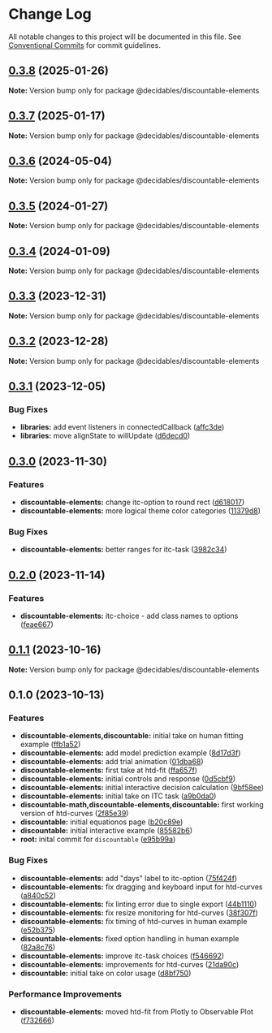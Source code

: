 # Change Log

All notable changes to this project will be documented in this file.
See [Conventional Commits](https://conventionalcommits.org) for commit guidelines.

## [0.3.8](https://github.com/decidables/decidables/compare/@decidables/discountable-elements@0.3.7...@decidables/discountable-elements@0.3.8) (2025-01-26)

**Note:** Version bump only for package @decidables/discountable-elements





## [0.3.7](https://github.com/decidables/decidables/compare/@decidables/discountable-elements@0.3.6...@decidables/discountable-elements@0.3.7) (2025-01-17)

**Note:** Version bump only for package @decidables/discountable-elements





## [0.3.6](https://github.com/decidables/decidables/compare/@decidables/discountable-elements@0.3.5...@decidables/discountable-elements@0.3.6) (2024-05-04)

**Note:** Version bump only for package @decidables/discountable-elements





## [0.3.5](https://github.com/decidables/decidables/compare/@decidables/discountable-elements@0.3.4...@decidables/discountable-elements@0.3.5) (2024-01-27)

**Note:** Version bump only for package @decidables/discountable-elements





## [0.3.4](https://github.com/decidables/decidables/compare/@decidables/discountable-elements@0.3.3...@decidables/discountable-elements@0.3.4) (2024-01-09)

**Note:** Version bump only for package @decidables/discountable-elements





## [0.3.3](https://github.com/decidables/decidables/compare/@decidables/discountable-elements@0.3.2...@decidables/discountable-elements@0.3.3) (2023-12-31)

**Note:** Version bump only for package @decidables/discountable-elements





## [0.3.2](https://github.com/decidables/decidables/compare/@decidables/discountable-elements@0.3.1...@decidables/discountable-elements@0.3.2) (2023-12-28)

**Note:** Version bump only for package @decidables/discountable-elements





## [0.3.1](https://github.com/decidables/decidables/compare/@decidables/discountable-elements@0.3.0...@decidables/discountable-elements@0.3.1) (2023-12-05)


### Bug Fixes

* **libraries:** add event listeners in connectedCallback ([affc3de](https://github.com/decidables/decidables/commit/affc3de94ad40a3811ae8d710dbc2461ce492251))
* **libraries:** move alignState to willUpdate ([d6decd0](https://github.com/decidables/decidables/commit/d6decd07b9430ddf858d9996869f23b987c44b42))



## [0.3.0](https://github.com/decidables/decidables/compare/@decidables/discountable-elements@0.2.0...@decidables/discountable-elements@0.3.0) (2023-11-30)


### Features

* **discountable-elements:** change itc-option to round rect ([d618017](https://github.com/decidables/decidables/commit/d6180173506947ccac2aac4373a961a75ea591fb))
* **discountable-elements:** more logical theme color categories ([11379d8](https://github.com/decidables/decidables/commit/11379d8ee4c6ea891fc6adc4455cc677d2f1b659))


### Bug Fixes

* **discountable-elements:** better ranges for itc-task ([3982c34](https://github.com/decidables/decidables/commit/3982c34ed9f51aac3c96fbac225c6d0f79edee4b))



## [0.2.0](https://github.com/decidables/decidables/compare/@decidables/discountable-elements@0.1.1...@decidables/discountable-elements@0.2.0) (2023-11-14)


### Features

* **discountable-elements:** itc-choice - add class names to options ([feae667](https://github.com/decidables/decidables/commit/feae6674c9c536fa263963bd3dce698a01b3de3f))



## [0.1.1](https://github.com/decidables/decidables/compare/@decidables/discountable-elements@0.1.0...@decidables/discountable-elements@0.1.1) (2023-10-16)

**Note:** Version bump only for package @decidables/discountable-elements





## 0.1.0 (2023-10-13)


### Features

* **discountable-elements,discountable:** initial take on human fitting example ([ffb1a52](https://github.com/decidables/decidables/commit/ffb1a52f1ebdbb229fd88045028122255dbc4c3c))
* **discountable-elements:** add model prediction example ([8d17d3f](https://github.com/decidables/decidables/commit/8d17d3f9c645c86cd28badb3a8cc0f150ca5fe59))
* **discountable-elements:** add trial animation ([01dba68](https://github.com/decidables/decidables/commit/01dba68671f1d70cc8c456a6300fc965f9ee0c34))
* **discountable-elements:** first take at htd-fit ([ffa657f](https://github.com/decidables/decidables/commit/ffa657fe6b34cb0473c7262246547ee0f02701bf))
* **discountable-elements:** initial controls and response ([0d5cbf9](https://github.com/decidables/decidables/commit/0d5cbf92c6759674aa691f4e9f4e83ba9b117fee))
* **discountable-elements:** initial interactive decision calculation ([9bf58ee](https://github.com/decidables/decidables/commit/9bf58ee2752ac4b8750099cc357b25da8b9a3968))
* **discountable-elements:** initial take on ITC task ([a9b0da0](https://github.com/decidables/decidables/commit/a9b0da0a8af35e7fe4a4c5733969db559d137156))
* **discountable-math,discountable-elements,discountable:** first working version of htd-curves ([2f85e39](https://github.com/decidables/decidables/commit/2f85e39d21ae6bc4e64b12c879a145d87de406cb))
* **discountable:** initial equationos page ([b20c89e](https://github.com/decidables/decidables/commit/b20c89e9ba26cdb56fa8c505492fdf18cefe5cdd))
* **discountable:** initial interactive example ([85582b6](https://github.com/decidables/decidables/commit/85582b6c620ef89a7f1a452ce5bef61e73879c3d))
* **root:** inital commit for `discountable` ([e95b99a](https://github.com/decidables/decidables/commit/e95b99a597d7f9a48572b8a400e5f6910439d3e5))


### Bug Fixes

* **discountable-elements:** add "days" label to itc-option ([75f424f](https://github.com/decidables/decidables/commit/75f424fed07b6227cfd104f2f2a084c473802270))
* **discountable-elements:** fix dragging and keyboard input for htd-curves ([a840c52](https://github.com/decidables/decidables/commit/a840c52fabc9425fa164715570a79783eb9ff0ef))
* **discountable-elements:** fix linting error due to single export ([44b1110](https://github.com/decidables/decidables/commit/44b1110e49a702772805853d70a93883b8ca3b45))
* **discountable-elements:** fix resize monitoring for htd-curves ([38f307f](https://github.com/decidables/decidables/commit/38f307f23620759578d4322e6fdb358d296b3b07))
* **discountable-elements:** fix timing of htd-curves in human example ([e52b375](https://github.com/decidables/decidables/commit/e52b3750b607de912748656d1f8a77f611eefe8b))
* **discountable-elements:** fixed option handling in human example ([82a8c76](https://github.com/decidables/decidables/commit/82a8c76a519c8a82cc73efd0e74a703dbfaecbb2))
* **discountable-elements:** improve itc-task choices ([f546692](https://github.com/decidables/decidables/commit/f5466920ef365b6b1472841c4cea8250402b773e))
* **discountable-elements:** improvements for htd-curves ([21da90c](https://github.com/decidables/decidables/commit/21da90c2d0f760bd26f0c15333bfb2cf785e51d9))
* **discountable:** initial take on color usage ([d8bf750](https://github.com/decidables/decidables/commit/d8bf75028443cbb155726f1fd19051100cc1976f))


### Performance Improvements

* **discountable-elements:** moved htd-fit from Plotly to Observable Plot ([f732666](https://github.com/decidables/decidables/commit/f7326669fc22be42b258881f6c26b30ed27123cd))
